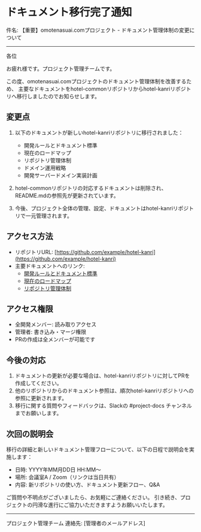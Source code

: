 # ドキュメント移行完了通知

件名: 【重要】omotenasuai.comプロジェクト - ドキュメント管理体制の変更について

---

各位

お疲れ様です。プロジェクト管理チームです。

この度、omotenasuai.comプロジェクトのドキュメント管理体制を改善するため、
主要なドキュメントをhotel-commonリポジトリからhotel-kanriリポジトリへ移行しましたのでお知らせします。

## 変更点

1. 以下のドキュメントが新しいhotel-kanriリポジトリに移行されました：
   - 開発ルールとドキュメント標準
   - 現在のロードマップ
   - リポジトリ管理体制
   - ドメイン運用戦略
   - 開発サーバードメイン実装計画

2. hotel-commonリポジトリの対応するドキュメントは削除され、README.mdの参照先が更新されています。

3. 今後、プロジェクト全体の管理、設定、ドキュメントはhotel-kanriリポジトリで一元管理されます。

## アクセス方法

- リポジトリURL: [https://github.com/example/hotel-kanri](https://github.com/example/hotel-kanri)
- 主要ドキュメントへのリンク:
  - [開発ルールとドキュメント標準](https://github.com/example/hotel-kanri/blob/main/docs/development/development-rules-and-documentation-standards.md)
  - [現在のロードマップ](https://github.com/example/hotel-kanri/blob/main/docs/roadmap/current-roadmap.md)
  - [リポジトリ管理体制](https://github.com/example/hotel-kanri/blob/main/docs/management/repository-management-structure.md)

## アクセス権限

- 全開発メンバー: 読み取りアクセス
- 管理者: 書き込み・マージ権限
- PRの作成は全メンバーが可能です

## 今後の対応

1. ドキュメントの更新が必要な場合は、hotel-kanriリポジトリに対してPRを作成してください。
2. 他のリポジトリからのドキュメント参照は、順次hotel-kanriリポジトリへの参照に更新されます。
3. 移行に関する質問やフィードバックは、Slackの #project-docs チャンネルまでお願いします。

## 次回の説明会

移行の詳細と新しいドキュメント管理フローについて、以下の日程で説明会を実施します：
- 日時: YYYY年MM月DD日 HH:MM〜
- 場所: 会議室A / Zoom（リンクは当日共有）
- 内容: 新リポジトリの使い方、ドキュメント更新フロー、Q&A

ご質問や不明点がございましたら、お気軽にご連絡ください。
引き続き、プロジェクトの円滑な進行にご協力いただきますようお願いいたします。

---

プロジェクト管理チーム
連絡先: [管理者のメールアドレス]